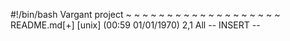 #!/bin/bash
Vargant project
~
~
~
~
~
~
~
~
~
~
~
~
~
~
~
~
~
~
~
README.md[+] [unix] (00:59 01/01/1970)                                   2,1 All
-- INSERT --

